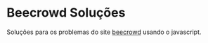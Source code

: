 # Beecrowd Soluções

Soluções para os problemas do site [beecrowd](https://www.beecrowd.com.br/) usando o javascript.

